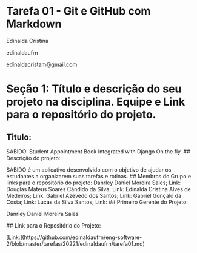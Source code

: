 # Tarefa 01 - Git e GitHub com Markdown

Edinalda Cristina 

edinaldaufrn

edinaldacristam@gmail.com

# Seção 1: Título e descrição do seu projeto na disciplina. Equipe e Link para o repositório do projeto.
## Titulo:
<p>SABIDO: Student Appointment Book Integrated with Django On the fly.
## Descrição do projeto:
<p>SABIDO é um aplicativo desenvolvido com o objetivo de ajudar os estudantes a organizarem suas tarefas e rotinas.
## Membros do Grupo e links para o repositório do projeto:
Danrley Daniel Moreira Sales; Link:<https://github.com/danrleydaniel>
Douglas Mateus Soares Cândido da Silva; Link:<https://github.com/douglascandido>
Edinalda Cristina Alves de Medeiros; Link:<https://github.com/edinaldaufrn>
Gabriel Azevedo dos Santos; Link:<https://github.com/gabrielazevedods>
Gabriel Gonçalo da Costa; Link:<https://github.com/gabrielgoncalo>
Lucas da Silva Santos; Link:<Lucas da Silva Santos >
## Primeiro Gerente do Projeto:
<p>Danrley Daniel Moreira Sales 
<P>
## Link para o Repositório do Projeto: 
<p>[Link:](https://github.com/edinaldaufrn/eng-software-2/blob/master/tarefas/20221/edinaldaufrn/tarefa01.md)
<p>
